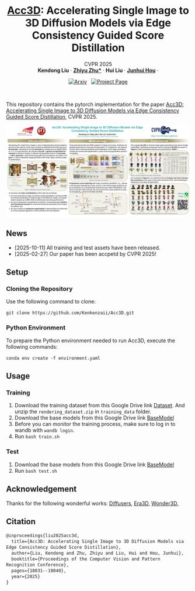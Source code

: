 <br />
<p align="center">
    <h1 align="center">
        <a href="#">Acc3D</a>: Accelerating Single Image to 3D Diffusion Models via Edge Consistency Guided Score Distillation
    </h1>

  <p align="center">
  CVPR 2025
    <br />
    <strong>Kendong Liu</strong>
    ·
    <a href="https://scholar.google.com/citations?user=d1L0KkoAAAAJ&hl=en"><strong>Zhiyu Zhu*</strong></a>
    ·
    <strong>Hui Liu</strong>
    ·
    <a href="https://sites.google.com/site/junhuihoushomepage/"><strong>Junhui Hou</strong></a>
    ·
  </p>

  <p align="center">
    <a href='http://arxiv.org/abs/2503.15975'><img src='https://img.shields.io/badge/arXiv-2409.18964-b31b1b.svg'  alt='Arxiv'></a>
    <a href='https://acc3d-object.github.io/' style='padding-left: 0.5rem;'>
      <img src='https://img.shields.io/badge/Project-Page-blue?style=flat&logo=Google%20chrome&logoColor=blue' alt='Project Page'></a>
  </p>

</p>
<br />

This repository contains the pytorch implementation for the paper [Acc3D: Accelerating Single Image to 3D Diffusion Models via Edge Consistency Guided Score Distillation](https://acc3d-object.github.io/), CVPR 2025. 

![cvpr25_poster.png](assets/cvpr25_poster.png)

## News
- [2025-10-11] All training and test assets have been released.
- [2025-02-27] Our paper has been accpetd by CVPR 2025!

## Setup

### Cloning the Repository

Use the following command to clone:

```shell
git clone https://github.com/Kenkenzaii/Acc3D.git
```

### Python Environment

To prepare the Python environment needed to run Acc3D, execute the following commands:

```shell
conda env create -f environment.yaml
```

## Usage

### Training

1. Download the training dataset from this Google Drive link [Dataset](https://drive.google.com/drive/folders/1A_o1RqEBTO5XZEac93Xh26SG4vRztOtG?usp=sharing). And unzip the ``rendering_dataset.zip`` in ``training_data`` folder.
2. Download the base models from this Google Drive link [BaseModel](https://drive.google.com/drive/folders/1lZyil8NnTlM2gguWBJiTjzaSpSQm4MgX?usp=sharing)
3. Before you can monitor the training process, make sure to log in to wandb with ``wandb login``.
4. Run ``bash train.sh``


### Test
1. Download the base models from this Google Drive link [BaseModel](https://drive.google.com/drive/folders/1lZyil8NnTlM2gguWBJiTjzaSpSQm4MgX?usp=sharing)
2. Run ``bash test.sh``


## Acknowledgement

Thanks for the following wonderful works: [Diffusers](https://huggingface.co/docs/diffusers/index), [Era3D](https://github.com/pengHTYX/Era3D), [Wonder3D.](https://github.com/xxlong0/Wonder3D)

## Citation

```
@inproceedings{liu2025acc3d,
  title={Acc3D: Accelerating Single Image to 3D Diffusion Models via Edge Consistency Guided Score Distillation},
  author={Liu, Kendong and Zhu, Zhiyu and Liu, Hui and Hou, Junhui},
  booktitle={Proceedings of the Computer Vision and Pattern Recognition Conference},
  pages={18031--18040},
  year={2025}
}
```

